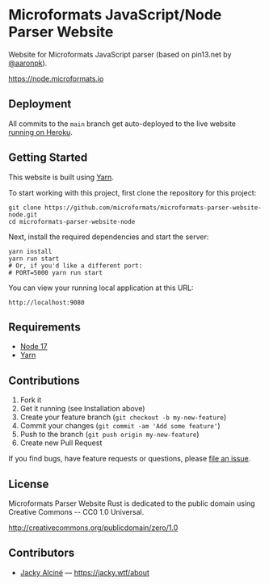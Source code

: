 # Microformats JavaScript/Node Parser Website

Website for Microformats JavaScript parser (based on pin13.net by [@aaronpk](https://github.com/aaronpk)).

https://node.microformats.io

## Deployment

All commits to the `main` branch get auto-deployed to the live website [running on Heroku](https://node.microformats.io).

## Getting Started

This website is built using [Yarn](https://yarnpkg.com/).

To start working with this project, first clone the repository for this project:

```
git clone https://github.com/microformats/microformats-parser-website-node.git
cd microformats-parser-website-node
```

Next, install the required dependencies and start the server:

```
yarn install
yarn run start
# Or, if you'd like a different port:
# PORT=5000 yarn run start 
```

You can view your running local application at this URL:

```
http://localhost:9080
```

## Requirements

- [Node 17](https://nodejs.org/en/blog/release/v17.0.0/)
- [Yarn](https://yarnpkg.com/cli/install)

## Contributions

1. Fork it
2. Get it running (see Installation above)
3. Create your feature branch (`git checkout -b my-new-feature`)
4. Commit your changes (`git commit -am 'Add some feature'`)
5. Push to the branch (`git push origin my-new-feature`)
6. Create new Pull Request

If you find bugs, have feature requests or questions, please
[file an issue](https://github.com/microformats/microformats-parser-website-node/issues).

## License

Microformats Parser Website Rust is dedicated to the public domain using Creative Commons -- CC0 1.0 Universal.

http://creativecommons.org/publicdomain/zero/1.0

## Contributors
- [Jacky Alciné](https://github.com/jalcine) &mdash; https://jacky.wtf/about
